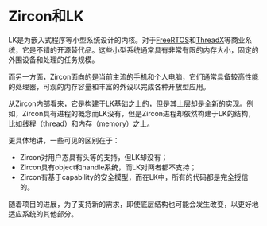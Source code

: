 # Zircon和LK

LK是为嵌入式程序等小型系统设计的内核。对于[FreeRTOS](http://www.freertos.org/)和[ThreadX](http://rtos.com/products/threadx/)等商业系统，它是不错的开源替代品。这些小型系统通常具有非常有限的内存大小，固定的外围设备和处理的任务规模。

而另一方面，Zircon面向的是当前主流的手机和个人电脑，它们通常具备较高性能的处理器，可观的内存容量和丰富的外设以完成各种开放型应用。

从Zircon内部看来，它是构建于[LK](https://github.com/littlekernel/lk)基础之上的，但是其上层却是全新的实现。例如，Zircon具有进程的概念而LK没有，但是Zircon进程却依然构建于LK的结构，比如线程（thread）和内存（memory）之上。

更具体地讲，一些可见的区别在于：

+ Zircon对用户态具有头等的支持，但LK却没有；
+ Zircon具有object和handle系统，而LK对两者都不支持；
+ Zircon有基于capability的安全模型，而在LK中，所有的代码都是完全授信的。

随着项目的进展，为了支持新的需求，即使底层结构也可能会发生改变，以更好地适应系统的其他部分。
